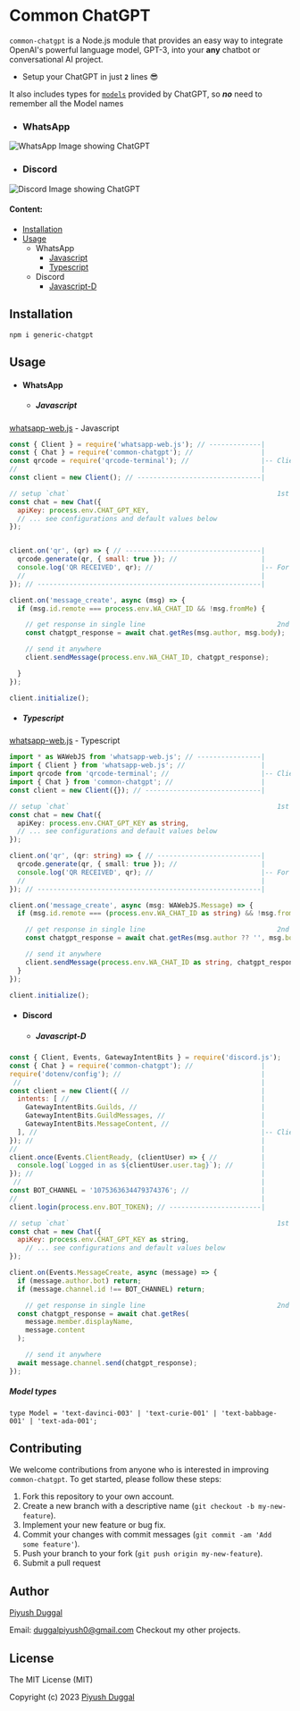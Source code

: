 # Common ChatGPT 

`common-chatgpt` is a Node.js module that provides an easy way to integrate OpenAI's powerful language model, GPT-3, into your **any** chatbot or conversational AI project.

* Setup your ChatGPT in just **`2`** lines 😎

It also includes types for [`models`](#model-types) provided by ChatGPT, so _**no**_ need to remember all the Model names

* ### WhatsApp
![WhatsApp Image showing ChatGPT](https://i.imgur.com/jtF9YI5.png)

* ### Discord
![Discord Image showing ChatGPT](https://imgur.com/135Ebdj.png)
#### Content:
* [Installation](#installation)
* [Usage](#usage)
    * WhatsApp
      * [ Javascript ](#javascript)
      * [ Typescript ](#typescript)
    * Discord
      * [Javascript-D](#javascript-d)

## Installation
```
npm i generic-chatgpt
```

## Usage
* #### WhatsApp
  * ##### Javascript
[whatsapp-web.js](https://github.com/pedroslopez/whatsapp-web.js) - Javascript

```js
const { Client } = require('whatsapp-web.js'); // -------------|
const { Chat } = require('common-chatgpt'); //                 |
const qrcode = require('qrcode-terminal'); //                  |-- Client Setup
//                                                             |
const client = new Client(); // -------------------------------|

// setup `chat`                                                    1st `LINE`
const chat = new Chat({
  apiKey: process.env.CHAT_GPT_KEY,
  // ... see configurations and default values below
});


client.on('qr', (qr) => { // ----------------------------------|
  qrcode.generate(qr, { small: true }); //                     |
  console.log('QR RECEIVED', qr); //                           |-- For getting QR, check `whatsapp-web.js`
  //                                                           |
}); // --------------------------------------------------------|

client.on('message_create', async (msg) => {
  if (msg.id.remote === process.env.WA_CHAT_ID && !msg.fromMe) {

    // get response in single line                                 2nd `LINE`
    const chatgpt_response = await chat.getRes(msg.author, msg.body);

    // send it anywhere
    client.sendMessage(process.env.WA_CHAT_ID, chatgpt_response);

  }
});

client.initialize();
```

  * ##### Typescript
[whatsapp-web.js](https://github.com/pedroslopez/whatsapp-web.js) - Typescript

```ts
import * as WAWebJS from 'whatsapp-web.js'; // ----------------|
import { Client } from 'whatsapp-web.js'; //                   |
import qrcode from 'qrcode-terminal'; //                       |-- Client Setup
import { Chat } from 'common-chatgpt'; //                      |
const client = new Client({}); // -----------------------------|

// setup `chat`                                                    1st `LINE`
const chat = new Chat({
  apiKey: process.env.CHAT_GPT_KEY as string,
  // ... see configurations and default values below
});

client.on('qr', (qr: string) => { // --------------------------|
  qrcode.generate(qr, { small: true }); //                     |
  console.log('QR RECEIVED', qr); //                           |-- For getting QR, check `whatsapp-web.js`
  //                                                           |
}); // --------------------------------------------------------|

client.on('message_create', async (msg: WAWebJS.Message) => {
  if (msg.id.remote === (process.env.WA_CHAT_ID as string) && !msg.fromMe) {

    // get response in single line                                 2nd `LINE`
    const chatgpt_response = await chat.getRes(msg.author ?? '', msg.body);

    // send it anywhere
    client.sendMessage(process.env.WA_CHAT_ID as string, chatgpt_response);
  }
});

client.initialize();
```
* #### Discord
  * ##### Javascript-D

```js
const { Client, Events, GatewayIntentBits } = require('discord.js');
const { Chat } = require('common-chatgpt'); //                 |
require('dotenv/config'); //                                   |
 //                                                            |
const client = new Client({ //                                 |
  intents: [ //                                                |
    GatewayIntentBits.Guilds, //                               |
    GatewayIntentBits.GuildMessages, //                        |
    GatewayIntentBits.MessageContent, //                       |
  ], //                                                        |-- Client Setup
}); //                                                         |
//                                                             |
client.once(Events.ClientReady, (clientUser) => { //           |
  console.log(`Logged in as ${clientUser.user.tag}`); //       |
}); //                                                         |
 //                                                            |
const BOT_CHANNEL = '1075363634479374376'; //                  |
//                                                             |
client.login(process.env.BOT_TOKEN); // -----------------------|

// setup `chat`                                                    1st `LINE`
const chat = new Chat({
  apiKey: process.env.CHAT_GPT_KEY as string,
    // ... see configurations and default values below
});

client.on(Events.MessageCreate, async (message) => {
  if (message.author.bot) return;
  if (message.channel.id !== BOT_CHANNEL) return;

    // get response in single line                                 2nd `LINE`
  const chatgpt_response = await chat.getRes(
    message.member.displayName,
    message.content
  );

    // send it anywhere
  await message.channel.send(chatgpt_response);
});
```
##### Model types
```
type Model = 'text-davinci-003' | 'text-curie-001' | 'text-babbage-001' | 'text-ada-001';
```

## Contributing

We welcome contributions from anyone who is interested in improving `common-chatgpt`. To get started, please follow these steps:

1. Fork this repository to your own account.
2. Create a new branch with a descriptive name (`git checkout -b my-new-feature`).
3. Implement your new feature or bug fix.
4. Commit your changes with commit messages (`git commit -am 'Add some feature'`).
5. Push your branch to your fork (`git push origin my-new-feature`).
6. Submit a pull request

## Author
[Piyush Duggal](https://github.com/piyushduggal-source)

Email: [duggalpiyush0@gmail.com](mailto:duggalpiyush0@gmail.com)
Checkout my other projects.



## License
The MIT License (MIT)

Copyright (c) 2023 [Piyush Duggal](https://github.com/piyushduggal-source)

